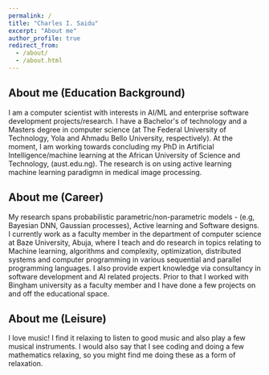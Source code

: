 ```yaml
---
permalink: /
title: "Charles I. Saidu"
excerpt: "About me"
author_profile: true
redirect_from: 
  - /about/
  - /about.html
---
```

## About me (Education Background)
I am a computer scientist with interests in AI/ML and enterprise software development projects/research. I have a Bachelor's of technology and a Masters degree in computer science (at The Federal University of Technology, Yola and Ahmadu Bello University, respectively). At the moment, I am working towards concluding my PhD in Artificial Intelligence/machine learning at the African University of Science and Technology, (aust.edu.ng). The research is on using active learning machine learning paradigmn in medical image processing.

## About me (Career)
My research spans probabilistic parametric/non-parametric models - (e.g, Bayesian DNN, Gaussian processes), Active learning and Software designs.
I currently work as a faculty member in the department of computer science at Baze University, Abuja, where I teach and do research in topics relating to Machine learning, algorithms and complexity, optimization, distributed systems and computer programming in various sequential and parallel programming languages. I also provide expert knowledge via consultancy in software development and AI related projects. Prior to that I worked with Bingham university as a faculty member and I have done a few projects on and off the educational space.

## About me (Leisure)
I love music! I find it relaxing to listen to good music and also play a few musical instruments. I would also say that I see coding and doing a few mathematics  relaxing, so you might find me doing these as a form of relaxation.
